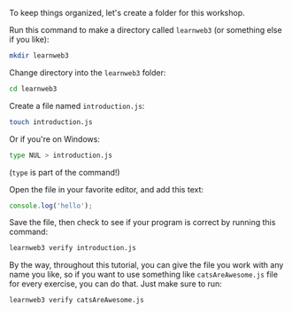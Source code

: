To keep things organized, let's create a folder for this workshop.

Run this command to make a directory called `learnweb3` (or something else if you like):

```bash
mkdir learnweb3
```

Change directory into the `learnweb3` folder:

```bash
cd learnweb3
```

Create a file named `introduction.js`:

```bash
touch introduction.js
```

Or if you're on Windows:
```bash
type NUL > introduction.js
```
(`type` is part of the command!)

Open the file in your favorite editor, and add this text:

```js
console.log('hello');
```

Save the file, then check to see if your program is correct by running this command:

```bash
learnweb3 verify introduction.js
```

By the way, throughout this tutorial, you can give the file you work with any name you like, so if you want to use something like `catsAreAwesome.js` file for every exercise, you can do that. Just make sure to run:

```bash
learnweb3 verify catsAreAwesome.js
```


